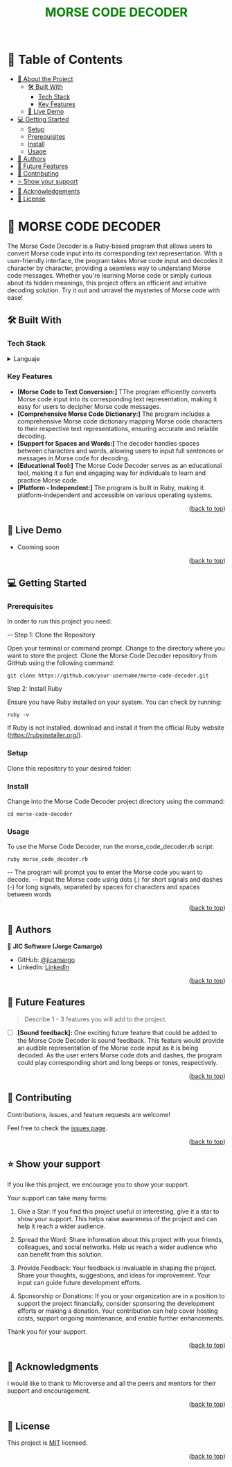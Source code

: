 <a name="readme-top"></a>

<div align="center">
  <br/>
  <h1 style="color: green">MORSE CODE DECODER</h1>
  <br/>
</div>

<!-- TABLE OF CONTENTS -->
# 📗 Table of Contents

- [📖 About the Project](#about-project)
  - [🛠 Built With](#built-with)
    - [Tech Stack](#tech-stack)
    - [Key Features](#key-features)
  - [🚀 Live Demo](#live-demo)
- [💻 Getting Started](#getting-started)
  - [Setup](#setup)
  - [Prerequisites](#prerequisites)
  - [Install](#install)
  - [Usage](#usage)
- [👥 Authors](#authors)
- [🔭 Future Features](#future-features)
- [🤝 Contributing](#contributing)
- [⭐️ Show your support](#support)
- [🙏 Acknowledgements](#acknowledgements)
- [📝 License](#license)

<!-- PROJECT DESCRIPTION -->

# 📖 MORSE CODE DECODER <a name="about-project"></a>

The Morse Code Decoder is a Ruby-based program that allows users to convert Morse code input into its corresponding text representation. With a user-friendly interface, the program takes Morse code input and decodes it character by character, providing a seamless way to understand Morse code messages. Whether you're learning Morse code or simply curious about its hidden meanings, this project offers an efficient and intuitive decoding solution. Try it out and unravel the mysteries of Morse code with ease!
## 🛠 Built With <a name="built-with"></a>

### Tech Stack <a name="tech-stack"></a>

<details>
<summary>Languaje</summary>
  <ul>
    <li><a href="https://rubyinstaller.org/">Ruby</a></li>
  </ul>
</details>

<!-- Features -->

### Key Features <a name="key-features"></a>

- **[Morse Code to Text Conversion:]** TThe program efficiently converts Morse code input into its corresponding text representation, making it easy for users to decipher Morse code messages.
- **[Comprehensive Morse Code Dictionary:]**  The program includes a comprehensive Morse code dictionary mapping Morse code characters to their respective text representations, ensuring accurate and reliable decoding.
- **[Support for Spaces and Words:]** The decoder handles spaces between characters and words, allowing users to input full sentences or messages in Morse code for decoding.
- **[Educational Tool:]** The Morse Code Decoder serves as an educational tool, making it a fun and engaging way for individuals to learn and practice Morse code.
- **[Platform - Independent:]** The program is built in Ruby, making it platform-independent and accessible on various operating systems.


<p align="right">(<a href="#readme-top">back to top</a>)</p>

<!-- LIVE DEMO -->

## 🚀 Live Demo <a name="live-demo"></a>

- Cooming soon 

<p align="right">(<a href="#readme-top">back to top</a>)</p>

<!-- GETTING STARTED -->

## 💻 Getting Started <a name="getting-started"></a>
### Prerequisites

In order to run this project you need:

-- Step 1: Clone the Repository

Open your terminal or command prompt.
Change to the directory where you want to store the project.
Clone the Morse Code Decoder repository from GitHub using the following command:
```
git clone https://github.com/your-username/morse-code-decoder.git
```

Step 2: Install Ruby

Ensure you have Ruby installed on your system. You can check by running:
```
ruby -v
```
If Ruby is not installed, download and install it from the official Ruby website (https://rubyinstaller.org/).

### Setup

Clone this repository to your desired folder:

### Install

Change into the Morse Code Decoder project directory using the command:
```
cd morse-code-decoder
```

### Usage

To use the Morse Code Decoder, run the morse_code_decoder.rb script:
```
ruby morse_code_decoder.rb
```

-- The program will prompt you to enter the Morse code you want to decode.
-- Input the Morse code using dots (.) for short signals and dashes (-) for long signals, separated by spaces for characters and spaces between words


<p align="right">(<a href="#readme-top">back to top</a>)</p>

<!-- AUTHORS -->

## 👥 Authors <a name="authors"></a>

👤 **JIC Software (Jorge Camargo)**

- GitHub: [@jicamargo](https://github.com/jicamargo)
- LinkedIn: [LinkedIn](https://www.linkedin.com/in/jorgecamargog/?locale=en_US)

<p align="right">(<a href="#readme-top">back to top</a>)</p>

<!-- FUTURE FEATURES -->

## 🔭 Future Features <a name="future-features"></a>

> Describe 1 - 3 features you will add to the project.

- [ ] **[Sound feedback]:**
  One exciting future feature that could be added to the Morse Code Decoder is sound feedback. This feature would provide an audible representation of the Morse code input as it is being decoded. As the user enters Morse code dots and dashes, the program could play corresponding short and long beeps or tones, respectively.

<p align="right">(<a href="#readme-top">back to top</a>)</p>

<!-- CONTRIBUTING -->

## 🤝 Contributing <a name="contributing"></a>

Contributions, issues, and feature requests are welcome!

Feel free to check the [issues page](../../issues/).

<p align="right">(<a href="#readme-top">back to top</a>)</p>

<!-- SUPPORT -->

## ⭐️ Show your support <a name="support"></a>

If you like this project, we encourage you to show your support. 

Your support can take many forms:

1. Give a Star: If you find this project useful or interesting, give it a star to show your support. This helps raise awareness of the project and can help it reach a wider audience.

2. Spread the Word: Share information about this project with your friends, colleagues, and social networks. Help us reach a wider audience who can benefit from this solution.

3. Provide Feedback: Your feedback is invaluable in shaping the project. Share your thoughts, suggestions, and ideas for improvement. Your input can guide future development efforts.

4. Sponsorship or Donations: If you or your organization are in a position to support the project financially, consider sponsoring the development efforts or making a donation. Your contribution can help cover hosting costs, support ongoing maintenance, and enable further enhancements.

Thank you for your support.

<p align="right">(<a href="#readme-top">back to top</a>)</p>

<!-- ACKNOWLEDGEMENTS -->

## 🙏 Acknowledgments <a name="acknowledgements"></a>

I would like to thank to Microverse and all the peers and mentors for their support and encouragement.

<p align="right">(<a href="#readme-top">back to top</a>)</p>

<!-- LICENSE -->

## 📝 License <a name="license"></a>

This project is [MIT](./LICENSE) licensed.


<p align="right">(<a href="#readme-top">back to top</a>)</p>